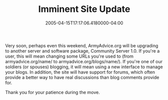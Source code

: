 ﻿---
title: Imminent Site Update
date: "2005-04-15T17:17:06.4180000-04:00"
description: Very soon, perhaps even this weekend, ArmyAdvice.org will be
featuredImage: img/9305-featured.png
---

Very soon, perhaps even this weekend, ArmyAdvice.org will be upgrading to another server and software package, Community Server 1.0. If you're a user, this will mean changing some URLs you're used to (from armyadvice.org/name/ to armyadvice.org/blogs/name/). If you're one of our soldiers (or spouses) blogging, it will mean using a new interface to manage your blogs. In addition, the site will have support for forums, which often provide a better way to have real discussions than blog comments provide for.

Thank you for your patience during the move.

